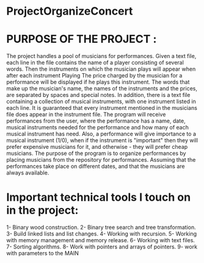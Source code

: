 # ProjectOrganizeConcert

# PURPOSE OF THE PROJECT :

The project handles a pool of musicians for performances. Given a text file, each line in the file contains the name of a player consisting of several words. Then the instruments on which the musician plays will appear when after each instrument
Playing The price charged by the musician for a performance will be displayed if he plays this instrument.
The words that make up the musician's name, the names of the instruments and the prices, are separated by spaces and special notes.
In addition, there is a text file containing a collection of musical instruments, with one instrument listed in each line.
It is guaranteed that every instrument mentioned in the musicians file does appear in the instrument file.
The program will receive performances from the user, where the performance has a name, date, musical instruments needed for the performance and how many of each musical instrument has
need. Also, a performance will give importance to a musical instrument (1/0), when if the instrument is "important" then they will prefer expensive musicians for it, and otherwise - they will prefer cheap musicians.
The purpose of the program is to organize performances by placing musicians from the repository for performances.
Assuming that the performances take place on different dates, and that the musicians are always available.

# Important technical tools I touch on in the project:

1- Binary wood construction.
2- Binary tree search and tree transformation.
3- Build linked lists and list changes.
4- Working with recursion.
5- Working with memory management and memory release.
6- Working with text files.
7- Sorting algorithms.
8- Work with pointers and arrays of pointers.
9- work with parameters to the MAIN

